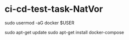 # ci-cd-test-task-NatVor

sudo usermod -aG docker $USER


sudo apt-get update
sudo apt-get install docker-compose
